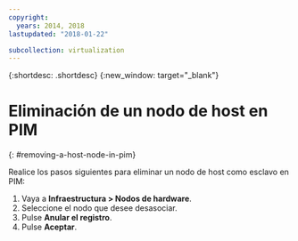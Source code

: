 ```yaml
---
copyright:
  years: 2014, 2018
lastupdated: "2018-01-22"

subcollection: virtualization
---
```

{:shortdesc: .shortdesc}
{:new_window: target="_blank"}

# Eliminación de un nodo de host en PIM
{: #removing-a-host-node-in-pim}

Realice los pasos siguientes para eliminar un nodo de host como esclavo en PIM:

1. Vaya a **Infraestructura > Nodos de hardware**.
2. Seleccione el nodo que desee desasociar.
3. Pulse **Anular el registro**.
4. Pulse **Aceptar**.

